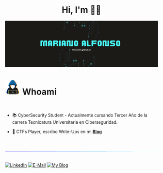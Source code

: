 <div align="center">
  
  <h1 align="center">Hi, I'm 👋🏼</h1>

</div>

<img src="images/Banner-MA.png"> 

# <picture><img src = "/images/about_me.gif" width = 50px></picture> **Whoami**

<br>

- 📚 CyberSecurity Student - Actualmente cursando Tercer Año de la carrera Tecnicatura Universitaria en Ciberseguridad.
  
- 🚩 CTFs Player, escribo Write-Ups en mi <a href="https://0mariano.github.io">**Blog**</a>

<br>

<img src="images/linea.gif"><br><br>

<!-- <a href="https://0mariano.github.io"><img width="107px" alt="~#Whoami" src="https://img.shields.io/badge/~%23%20Whoami-49ba6d?style=flat&logoColor=white"/></a> -->
<a href="https://www.linkedin.com/in/mariano-alfonso"><img width="80px" alt="LinkedIn" src="https://img.shields.io/badge/LinkedIn%20-%230077B5.svg?&style=flat&logo=LinkedIn&logoColor=white"/></a> 
<a href="mailto:marianoalfonso80@protonmail.com"><img width="60px" alt="E-Mail" src="https://img.shields.io/badge/E--Mail-D14836?style=flat&logoColor=white"/></a>
<a href="https://0mariano.github.io"><img width="73px" alt="My Blog" src="https://img.shields.io/badge/My Blog-cc00ff?style=flat&logoColor=white"/></a>

